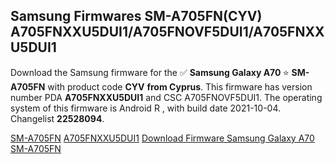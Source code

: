 <h2>Samsung Firmwares SM-A705FN(CYV) A705FNXXU5DUI1/A705FNOVF5DUI1/A705FNXXU5DUI1</h2>
Download the Samsung firmware for the ✅ <strong>Samsung Galaxy A70 </strong> ⭐ <strong>SM-A705FN</strong> with product code <strong>CYV</strong> <strong> from Cyprus</strong>. This firmware has version number PDA <strong>A705FNXXU5DUI1</strong> and CSC A705FNOVF5DUI1. The operating system of this firmware is Android R , with build date 2021-10-04. Changelist <strong>22528094</strong>.


[SM-A705FN](https://samfirm.shop/samsung/model/SM-A705FN)
[A705FNXXU5DUI1](https://samfirm.shop/samsung/pda/A705FNXXU5DUI1)
[Download Firmware Samsung Galaxy A70 SM-A705FN](https://samfirm.shop/samsung/firmware/462577)
